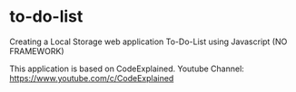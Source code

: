 # to-do-list
Creating a Local Storage web application To-Do-List using Javascript (NO FRAMEWORK)

This application is based on CodeExplained. Youtube Channel: https://www.youtube.com/c/CodeExplained

